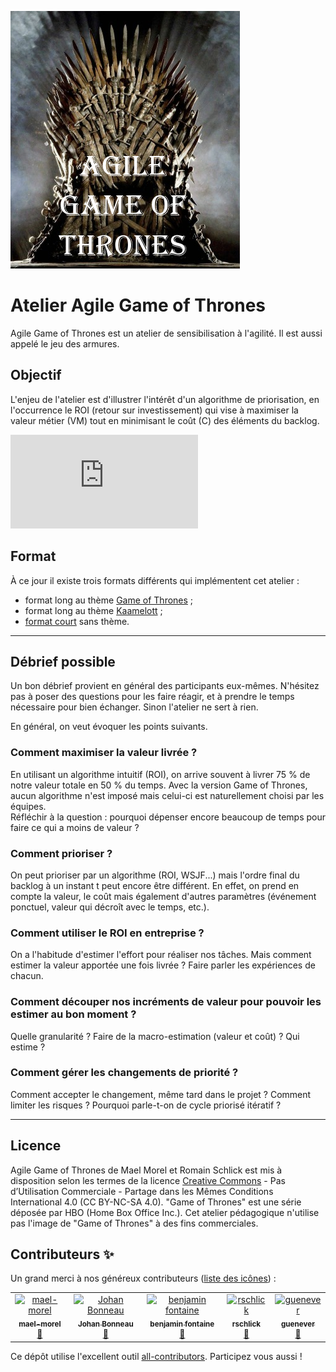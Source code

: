 
![Agile Game of Thrones picture](long_version_got/fichiers_depot/agile_got.png)

# Atelier Agile Game of Thrones

Agile Game of Thrones est un atelier de sensibilisation à l'agilité.
Il est aussi appelé le jeu des armures.

## Objectif

L'enjeu de l'atelier est d'illustrer l'intérêt d'un algorithme de priorisation, en l'occurrence le ROI (retour sur investissement) qui vise à maximiser la valeur métier (VM) tout en minimisant le coût (C) des éléments du backlog.

![equation](https://latex.codecogs.com/gif.latex?ROI%3DVM%2FC)

## Format

À ce jour il existe trois formats différents qui implémentent cet atelier :
 * format long au thème [Game of Thrones](long_version_got) ;
 * format long au thème [Kaamelott](long_version_kaamelott) ;
 * [format court](short_version) sans thème.

---
## Débrief possible

Un bon débrief provient en général des participants eux-mêmes.
N'hésitez pas à poser des questions pour les faire réagir, et à prendre le temps nécessaire pour bien échanger.
Sinon l'atelier ne sert à rien.

En général, on veut évoquer les points suivants.

### Comment maximiser la valeur livrée ?

En utilisant un algorithme intuitif (ROI), on arrive souvent à livrer 75 % de notre valeur totale en 50 % du temps.
Avec la version Game of Thrones, aucun algorithme n'est imposé mais celui-ci est naturellement choisi par les équipes.  
Réfléchir à la question : pourquoi dépenser encore beaucoup de temps pour faire ce qui a moins de valeur ?

### Comment prioriser ?

On peut prioriser par un algorithme (ROI, WSJF...) mais l'ordre final du backlog à un instant t peut encore être différent.
En effet, on prend en compte la valeur, le coût mais également d'autres paramètres (événement ponctuel, valeur qui décroît avec le temps, etc.).

### Comment utiliser le ROI en entreprise ?

On a l'habitude d'estimer l'effort pour réaliser nos tâches.
Mais comment estimer la valeur apportée une fois livrée ?
Faire parler les expériences de chacun.

### Comment découper nos incréments de valeur pour pouvoir les estimer au bon moment ?

Quelle granularité ?
Faire de la macro-estimation (valeur et coût) ?
Qui estime ?

### Comment gérer les changements de priorité ?

Comment accepter le changement, même tard dans le projet ?
Comment limiter les risques ?
Pourquoi parle-t-on de cycle priorisé itératif ?

---
## Licence

Agile Game of Thrones de Mael Morel et Romain Schlick est mis à disposition selon les termes de la licence [Creative Commons](https://creativecommons.org/licenses/by-nc-sa/4.0/) - Pas d’Utilisation Commerciale - Partage dans les Mêmes Conditions International 4.0 (CC BY-NC-SA 4.0). "Game of Thrones" est une série déposée par HBO (Home Box Office Inc.). Cet atelier pédagogique n'utilise pas l'image de "Game of Thrones" à des fins commerciales.

## Contributeurs ✨

Un grand merci à nos généreux contributeurs ([liste des icônes](https://allcontributors.org/docs/en/emoji-key)) :

<!-- ALL-CONTRIBUTORS-LIST:START - Do not remove or modify this section -->
<!-- prettier-ignore -->
<table>
  <tr>
    <td align="center"><a href="https://github.com/mael-morel"><img src="https://avatars3.githubusercontent.com/u/6735474?v=4" width="100px;" alt="mael-morel"/><br /><sub><b>mael-morel</b></sub></a><br /><a href="https://github.com/Zenigata/agilegameofthrones/commits?author=mael-morel" title="Documentation">📖</a></td>
    <td align="center"><a href="https://github.com/Zenigata"><img src="https://avatars1.githubusercontent.com/u/1022393?v=4" width="100px;" alt="Johan Bonneau"/><br /><sub><b>Johan Bonneau</b></sub></a><br /><a href="https://github.com/Zenigata/agilegameofthrones/commits?author=Zenigata" title="Documentation">📖</a></td>
    <td align="center"><a href="https://github.com/benjaminfontaine"><img src="https://avatars0.githubusercontent.com/u/14223016?v=4" width="100px;" alt="benjamin fontaine"/><br /><sub><b>benjamin fontaine</b></sub></a><br /><a href="https://github.com/Zenigata/agilegameofthrones/commits?author=benjaminfontaine" title="Documentation">📖</a></td>
    <td align="center"><a href="https://github.com/rschlick"><img src="https://avatars2.githubusercontent.com/u/1488145?v=4" width="100px;" alt="rschlick"/><br /><sub><b>rschlick</b></sub></a><br /><a href="https://github.com/Zenigata/agilegameofthrones/commits?author=rschlick" title="Documentation">📖</a></td>
    <td align="center"><a href="https://github.com/Guenever"><img src="https://avatars3.githubusercontent.com/u/37935507?v=4" width="100px;" alt="guenever"/><br /><sub><b>guenever</b></sub></a><br /><a href="https://github.com/Zenigata/agilegameofthrones/commits?author=guenever" title="Documentation">📖</a></td>
  </tr>
</table>

<!-- ALL-CONTRIBUTORS-LIST:END -->

Ce dépôt utilise l'excellent outil [all-contributors](https://github.com/all-contributors/all-contributors).
Participez vous aussi !